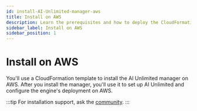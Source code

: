 ```yaml
---
id: install-AI-Unlimited-manager-aws
title: Install on AWS
description: Learn the prerequisites and how to deploy the CloudFormation template for the manager.
sidebar_label: Install on AWS
sidebar_position: 1
---
```


# Install on AWS

You'll use a CloudFormation template to install the AI Unlimited manager on AWS. After you install the manager, you'll use it to set up AI Unlimited and configure the engine's deployment on AWS.

:::tip
For installation support, ask the [community](https://support.teradata.com/community?id=community_forum&sys_id=b0aba91597c329d0e6d2bd8c1253affa).
:::